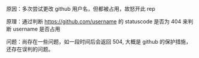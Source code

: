 原因：多次尝试更改 github 用户名，但都被占用，故怒开此 rep

原理：通过判断 https://github.com/username 的 statuscode 是否为 404 来判断 username 是否占用

问题：尚存在一些问题，如一段时间后会返回 504, 大概是 github 的保护措施，还存在误判的问题。